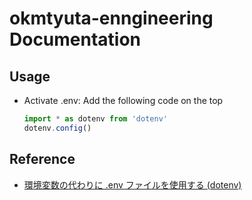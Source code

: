# okmtyuta-enngineering Documentation

## Usage

- Activate .env: Add the following code on the top
  ```ts
  import * as dotenv from 'dotenv'
  dotenv.config()
  ```

## Reference

- [環境変数の代わりに .env ファイルを使用する (dotenv)](https://maku77.github.io/nodejs/env/dotenv.html)
